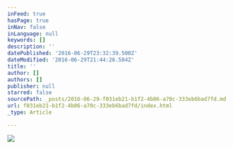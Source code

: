 ```yaml
---
inFeed: true
hasPage: true
inNav: false
inLanguage: null
keywords: []
description: ''
datePublished: '2016-06-29T23:32:39.500Z'
dateModified: '2016-06-29T21:44:26.584Z'
title: ''
author: []
authors: []
publisher: null
starred: false
sourcePath: _posts/2016-06-29-f031eb21-b1f2-4b06-a70c-333eb6bad7fd.md
url: f031eb21-b1f2-4b06-a70c-333eb6bad7fd/index.html
_type: Article

---
```

![](https://the-grid-user-content.s3-us-west-2.amazonaws.com/d2cc7a92-27fb-4a39-9573-b3b32ebf6cbb.jpg)